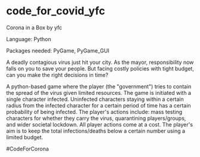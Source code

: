 # code_for_covid_yfc

Corona in a Box by yfc

Language: Python 

Packages needed: PyGame, PyGame_GUI

A deadly contagious virus just hit your city. As the mayor, responsibility now falls on you to save your people. But facing costly policies with tight budget, can you make the right decisions in time?

A python-based game where the player (the "government") tries to contain the spread of the virus given limited resources. The game is initiated with a single character infected. Uninfected characters staying within a certain radius from the infected character for a certain period of time has a certain probability of being infected. The player's actions include: mass testing characters for whether they carry the virus, quarantining players/groups, and wider societal lockdown. All player actions come at a cost. The player's aim is to keep the total infections/deaths below a certain number using a limited budget. 

#CodeForCorona
